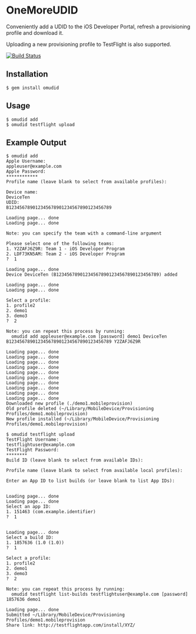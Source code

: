 OneMoreUDID
===========

Conveniently add a UDID to the iOS Developer Portal, refresh a provisioning profile and download it.

Uploading a new provisioning profile to TestFlight is also supported.

[![Build Status](https://travis-ci.org/Papercloud/OneMoreUDID.png)](https://travis-ci.org/Papercloud/OneMoreUDID)

Installation
-
```
$ gem install omudid
```

Usage
-
```
$ omudid add
$ omudid testflight upload
```

Example Output
-
```
$ omudid add
Apple Username:
appleuser@example.com
Apple Password:
************
Profile name (leave blank to select from available profiles):

Device name:
DeviceTen
UDID:
B123456789012345678901234567890123456789

Loading page... done
Loading page... done

Note: you can specify the team with a command-line argument

Please select one of the following teams:
1. Y2ZAFJ6Z9R: Team 1 - iOS Developer Program
2. LDF73KN5AM: Team 2 - iOS Developer Program
?  1

Loading page... done
Device DeviceTen (B123456789012345678901234567890123456789) added

Loading page... done
Loading page... done

Select a profile:
1. profile2
2. demo1
3. demo3
?  2

Note: you can repeat this process by running:
  omudid add appleuser@example.com [password] demo1 DeviceTen B123456789012345678901234567890123456789 Y2ZAFJ6Z9R

Loading page... done
Loading page... done
Loading page... done
Loading page... done
Loading page... done
Loading page... done
Loading page... done
Loading page... done
Loading page... done
Loading page... done
Downloaded new profile (./demo1.mobileprovision)
Old profile deleted (~/Library/MobileDevice/Provisioning Profiles/demo1.mobileprovision)
New profile installed (~/Library/MobileDevice/Provisioning Profiles/demo1.mobileprovision)

$ omudid testflight upload
TestFlight Username:
testflightuser@example.com
TestFlight Password:
********
Build ID (leave blank to select from available IDs):

Profile name (leave blank to select from available local profiles):

Enter an App ID to list builds (or leave blank to list App IDs):


Loading page... done
Loading page... done
Select an app ID:
1. 151463 (com.example.identifier)
?  1


Loading page... done
Select a build ID:
1. 1857636 (1.0 (1.0))
?  1

Select a profile:
1. profile2
2. demo1
3. demo3
?  2

Note: you can repeat this process by running:
  omudid testflight list-builds testflightuser@example.com [password] 1857636 demo1

Loading page... done
Submitted ~/Library/MobileDevice/Provisioning Profiles/demo1.mobileprovision
Share link: http://testflightapp.com/install/XYZ/
```
